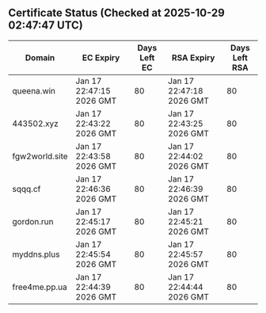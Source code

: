 ## Certificate Status (Checked at 2025-10-29 02:47:47 UTC)
| Domain | EC Expiry | Days Left EC | RSA Expiry | Days Left RSA |
|--------|-----------|-------------|------------|--------------|
| queena.win | Jan 17 22:47:15 2026 GMT | 80 | Jan 17 22:47:18 2026 GMT | 80 |
| 443502.xyz | Jan 17 22:43:22 2026 GMT | 80 | Jan 17 22:43:25 2026 GMT | 80 |
| fgw2world.site | Jan 17 22:43:58 2026 GMT | 80 | Jan 17 22:44:02 2026 GMT | 80 |
| sqqq.cf | Jan 17 22:46:36 2026 GMT | 80 | Jan 17 22:46:39 2026 GMT | 80 |
| gordon.run | Jan 17 22:45:17 2026 GMT | 80 | Jan 17 22:45:21 2026 GMT | 80 |
| myddns.plus | Jan 17 22:45:54 2026 GMT | 80 | Jan 17 22:45:57 2026 GMT | 80 |
| free4me.pp.ua | Jan 17 22:44:39 2026 GMT | 80 | Jan 17 22:44:44 2026 GMT | 80 |
